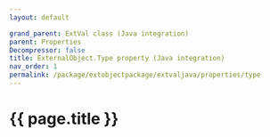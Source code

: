 ```yaml
---
layout: default

grand_parent: ExtVal class (Java integration)
parent: Properties
Decompressor: false
title: ExternalObject.Type property (Java integration)
nav_order: 1
permalink: /package/extobjectpackage/extvaljava/properties/type
---
```

# {{ page.title }}
